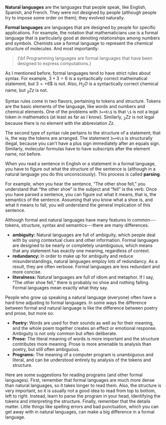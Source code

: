 **Natural languages** are the languages that people speak, like English, Spanish, and French.  They were not designed by people (although people try to impose some order on them); they evolved naturally.

**Formal languages** are languages that are designed by people for specific applications.  For example, the notation that mathematicians use is a formal language that is particularly good at denoting relationships among numbers and symbols.  Chemists use a formal language to represent the chemical structure of molecules.  And most importantly:



> {\bf Programming languages are formal languages that have been
> designed to express computations.}


As I mentioned before, formal languages tend to have strict rules about syntax.  For example, $3+3=6$ is a syntactically correct mathematical statement, but $3=+6\$$ is not.  Also, $H_2O$ is a syntactically correct chemical name, but $_2Zz$ is not.

Syntax rules come in two flavors, pertaining to tokens and structure. Tokens are the basic elements of the language, like words and numbers and chemical elements.  One of the problems with `3=+6\$` is that `\$` is not a legal token in mathematics (at least as far as I know).  Similarly, $_2Zz$ is not legal because there is no element with the abbreviation $Zz$.

The second type of syntax rule pertains to the structure of a statement; that is, the way the tokens are arranged.  The statement `3=+6\$` is structurally illegal, because you can't have a plus sign immediately after an equals sign.  Similarly, molecular formulas have to have subscripts after the element name, not before.

When you read a sentence in English or a statement in a formal language, you have to figure out what the structure of the sentence is (although in a natural language you do this unconsciously).  This process is called **parsing**.


For example, when you hear the sentence, “The other shoe fell,” you understand that “the other shoe” is the subject and “fell” is the verb.  Once you have parsed a sentence, you can figure out what it means, that is, the semantics of the sentence.  Assuming that you know what a shoe is, and what it means to fall, you will understand the general implication of this sentence.

Although formal and natural languages have many features in common---tokens, structure, syntax and semantics---there are many differences.


* **ambiguity:** Natural languages are full of ambiguity, which people deal with by using contextual clues and other information. Formal languages are designed to be nearly or completely unambiguous, which means that any statement has exactly one meaning, regardless of context.
* **redundancy:** In order to make up for ambiguity and reduce misunderstandings, natural languages employ lots of redundancy.  As a result, they are often verbose.  Formal languages are less redundant and more concise.
* **literalness:** Natural languages are full of idiom and metaphor.  If I say, “The other shoe fell,” there is probably no shoe and nothing falling.  Formal languages mean exactly what they say. 

People who grow up speaking a natural language (everyone) often have a hard time adjusting to formal languages.  In some ways the difference between formal and natural language is like the difference between poetry and prose, but more so:


* **Poetry:** Words are used for their sounds as well as for their meaning, and the whole poem together creates an effect or emotional response.  Ambiguity is not only common but often deliberate.
* **Prose:** The literal meaning of words is more important and the structure contributes more meaning.  Prose is more amenable to analysis than poetry, but still often ambiguous.
* **Programs:** The meaning of a computer program is unambiguous and literal, and can be understood entirely by analysis of the tokens and structure. 

Here are some suggestions for reading programs (and other formal languages).  First, remember that formal languages are much more dense than natural languages, so it takes longer to read them.  Also, the structure is very important, so it is usually not a good idea to read from top to bottom, left to right.  Instead, learn to parse the program in your head, identifying the tokens and interpreting the structure.  Finally, remember that the details matter.  Little things like spelling errors and bad punctuation, which you can get away with in natural languages, can make a big difference in a formal language.